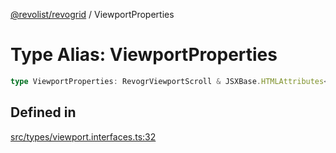 [@revolist/revogrid](README.md) / ViewportProperties

# Type Alias: ViewportProperties

```ts
type ViewportProperties: RevogrViewportScroll & JSXBase.HTMLAttributes<HTMLRevogrViewportScrollElement>;
```

## Defined in

[src/types/viewport.interfaces.ts:32](https://github.com/revolist/revogrid/blob/8958a60bd3054871bb3d1706c4eb92c83a8c6b6c/src/types/viewport.interfaces.ts#L32)
